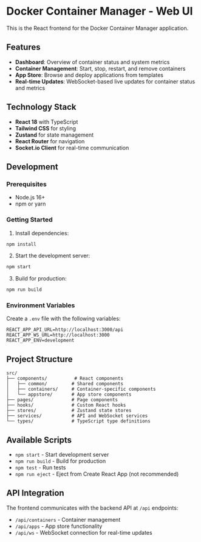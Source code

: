 # Docker Container Manager - Web UI

This is the React frontend for the Docker Container Manager application.

## Features

- **Dashboard**: Overview of container status and system metrics
- **Container Management**: Start, stop, restart, and remove containers
- **App Store**: Browse and deploy applications from templates
- **Real-time Updates**: WebSocket-based live updates for container status and metrics

## Technology Stack

- **React 18** with TypeScript
- **Tailwind CSS** for styling
- **Zustand** for state management
- **React Router** for navigation
- **Socket.io Client** for real-time communication

## Development

### Prerequisites

- Node.js 16+ 
- npm or yarn

### Getting Started

1. Install dependencies:
```bash
npm install
```

2. Start the development server:
```bash
npm start
```

3. Build for production:
```bash
npm run build
```

### Environment Variables

Create a `.env` file with the following variables:

```
REACT_APP_API_URL=http://localhost:3000/api
REACT_APP_WS_URL=http://localhost:3000
REACT_APP_ENV=development
```

## Project Structure

```
src/
├── components/          # React components
│   ├── common/         # Shared components
│   ├── containers/     # Container-specific components
│   └── appstore/       # App store components
├── pages/              # Page components
├── hooks/              # Custom React hooks
├── stores/             # Zustand state stores
├── services/           # API and WebSocket services
└── types/              # TypeScript type definitions
```

## Available Scripts

- `npm start` - Start development server
- `npm run build` - Build for production
- `npm test` - Run tests
- `npm run eject` - Eject from Create React App (not recommended)

## API Integration

The frontend communicates with the backend API at `/api` endpoints:

- `/api/containers` - Container management
- `/api/apps` - App store functionality
- `/api/ws` - WebSocket connection for real-time updates